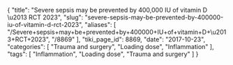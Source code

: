 {
    "title": "Severe sepsis may be prevented by 400,000 IU of vitamin D \u2013 RCT 2023",
    "slug": "severe-sepsis-may-be-prevented-by-400000-iu-of-vitamin-d-rct-2023",
    "aliases": [
        "/Severe+sepsis+may+be+prevented+by+400000+IU+of+vitamin+D+\u2013+RCT+2023",
        "/8869"
    ],
    "tiki_page_id": 8869,
    "date": "2017-10-23",
    "categories": [
        "Trauma and surgery",
        "Loading dose",
        "Inflammation"
    ],
    "tags": [
        "Inflammation",
        "Loading dose",
        "Trauma and surgery"
    ]
}